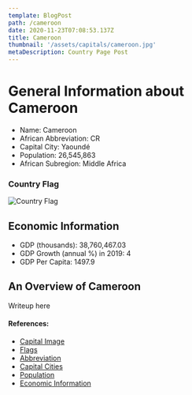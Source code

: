```yaml
---
template: BlogPost
path: /cameroon
date: 2020-11-23T07:08:53.137Z
title: Cameroon
thumbnail: '/assets/capitals/cameroon.jpg'
metaDescription: Country Page Post
---
```


# General Information about Cameroon

- Name: Cameroon
- African Abbreviation: CR
- Capital City: Yaoundé
- Population: 26,545,863
- African Subregion: Middle Africa

### Country Flag
![Country Flag](https://raw.githubusercontent.com/hjnilsson/country-flags/master/png1000px/cm.png)

## Economic Information
 - GDP (thousands): 38,760,467.03
 - GDP Growth (annual %) in 2019: 4
 - GDP Per Capita: 1497.9

## An Overview of Cameroon
Writeup here

#### References:
- [Capital Image](https://www.nationsonline.org/gallery/Cameroon/Yaounde-City.jpg)
- [Flags](https://github.com/hjnilsson/country-flags)
- [Abbreviation](https://planetarynames.wr.usgs.gov/Abbreviations)
- [Capital Cities](https://www.nationsonline.org/oneworld/capitals_africa.htm)
- [Population](https://www.worldometers.info/population/countries-in-africa-by-population/)
- [Economic Information](https://data.worldbank.org/)
